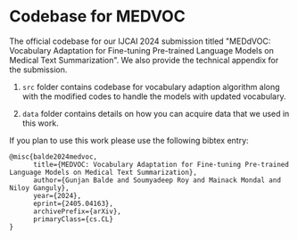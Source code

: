 # Codebase for MEDVOC
 The official codebase for our IJCAI 2024 submission titled "MEDdVOC: Vocabulary Adaptation for Fine-tuning Pre-trained Language Models on Medical Text Summarization". We also provide the technical appendix for the submission.

 1.  ```src``` folder contains codebase for vocabulary adaption algorithm along with the modified codes to handle the models with updated vocabulary.

 2. ```data``` folder contains details on how you can acquire data that we used in this work.

If you plan to use this work please use the following bibtex entry:

```
@misc{balde2024medvoc,
      title={MEDVOC: Vocabulary Adaptation for Fine-tuning Pre-trained Language Models on Medical Text Summarization}, 
      author={Gunjan Balde and Soumyadeep Roy and Mainack Mondal and Niloy Ganguly},
      year={2024},
      eprint={2405.04163},
      archivePrefix={arXiv},
      primaryClass={cs.CL}
}
```

